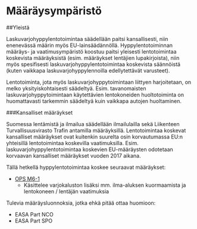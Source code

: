 

# Määräysympäristö

##Yleistä

Laskuvarjohyppylentotoimintaa säädellään paitsi kansallisesti, niin enenevässä määrin myös EU-lainsäädännöllä. Hyppylentotoiminnan määräys- ja vaatimusympäristö koostuu paitsi yleisesti lentotoimintaa koskevista määräyksistä (esim. määräykset lentäjien lupakirjoista), niin myös spesifisesti laskuvarjohyppylentotoimintaa koskevista säännöistä (kuten vaikkapa laskuvarjohyppylennoilla edellytettävät varusteet).

Lentotoiminta, jota myös laskuvarjohyppytoimintaan liittyen harjoitetaan, on melko yksityiskohtaisesti säädeltyä. Esim. tavanomaisten laskuvarjohyppytoimintaan käytettävien lentokoneiden huoltotoiminta on huomattavasti tarkemmin säädeltyä kuin vaikkapa autojen huoltaminen.

###Kansalliset määräykset

Suomessa lentämistä ja ilmailua säädellään ilmailulailla sekä Liikenteen Turvallisuusvirasto Trafin antamilla määräyksillä. Lentotoimintaa koskevat kansalliset määräykset ovat kuitenkin suurelta osin korvautumassa EU:n yhteisillä lentotoimintaa koskevilla vaatimuksilla. Esim. laskuvarjohyppylentotoimintaa koskevien EU-määräysten odotetaan korvaavan kansalliset määräykset vuoden 2017 aikana.









Tällä hetkellä hyppylentotoimintaa koskee seuraavat määräykset:

* [OPS M6-1](http://www.finlex.fi/data/normit/5537-opm6_01.pdf)
  * Käsittelee varjokaluston lisäksi mm. ilma-aluksen kuormaamista ja lentokoneen / lentäjän vaatimuksia

Tulevia määräysluonnoksia, jotka ehkä pitää ottaa huomioon:
* EASA Part NCO
* EASA Part SPO

